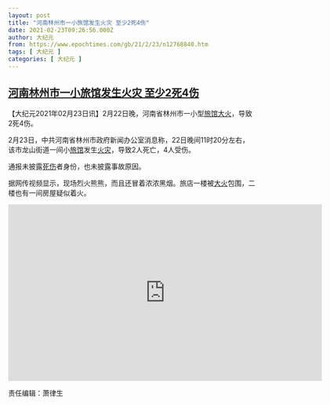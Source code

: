 ```yaml
---
layout: post
title: "河南林州市一小旅馆发生火灾 至少2死4伤"
date: 2021-02-23T09:26:56.000Z
author: 大纪元
from: https://www.epochtimes.com/gb/21/2/23/n12768840.htm
tags: [ 大纪元 ]
categories: [ 大纪元 ]
---
```

<!--1614072416000-->
[河南林州市一小旅馆发生火灾 至少2死4伤](https://www.epochtimes.com/gb/21/2/23/n12768840.htm)
------

<div>
<p>【大纪元2021年02月23日讯】2月22日晚，河南省林州市一小型<a href="https://www.epochtimes.com/gb/tag/%E6%97%85%E9%A6%86.html">旅馆</a><a href="https://www.epochtimes.com/gb/tag/%E5%A4%A7%E7%81%AB.html">大火</a>，导致2死4伤。</p><p>2月23日，中共河南省林州市政府新闻办公室消息称，22日晚间11时20分左右，该市龙山街道一间小<a href="https://www.epochtimes.com/gb/tag/%E6%97%85%E9%A6%86.html">旅馆</a>发生<a href="https://www.epochtimes.com/gb/tag/%E7%81%AB%E7%81%BE.html">火灾</a>，导致2人死亡，4人受伤。</p><p>通报未披露<a href="https://www.epochtimes.com/gb/tag/%E6%AD%BB%E4%BC%A4.html">死伤</a>者身份，也未披露事故原因。</p><p>据网传视频显示，现场烈火熊熊，而且还冒着浓浓黑烟。旅店一楼被<a href="https://www.epochtimes.com/gb/tag/%E5%A4%A7%E7%81%AB.html">大火</a>包围，二楼也有一间房屋疑似着火。</p><p style="text-align: center;"><iframe src="https://www.youtube.com/embed/1DoQZaAycXo" width="640" height="360" frameborder="0" allowfullscreen="allowfullscreen"></iframe></p><p>责任编辑：萧律生</p>
</div>
